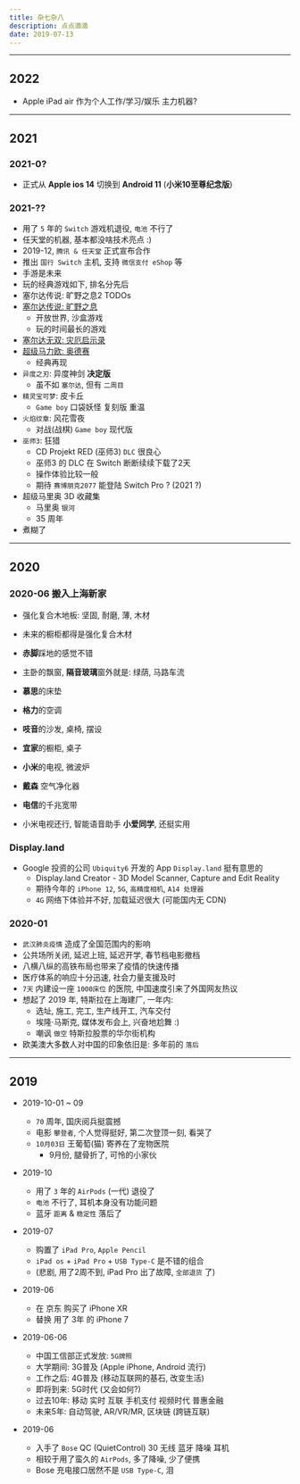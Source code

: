 ```yaml
---
title: 杂七杂八
description: 点点滴滴
date: 2019-07-13
---
```


------------------

## 2022

* Apple iPad air 作为个人工作/学习/娱乐 主力机器?

------------------

## 2021

### 2021-0?

* 正式从 **Apple ios 14** 切换到 **Android 11** (**小米10至尊纪念版**)

### 2021-??

* 用了 `5` 年的 `Switch` 游戏机退役, `电池` 不行了
* 任天堂的机器, 基本都没啥技术亮点 :)
* 2019-12, `腾讯 & 任天堂` 正式宣布合作
* 推出 `国行 Switch` 主机, 支持 `微信支付 eShop` 等
* 手游是未来
* 玩的经典游戏如下, 排名分先后
* 塞尔达传说: 旷野之息2 TODOs
* [塞尔达传说: 旷野之息](https://baike.baidu.com/item/塞尔达传说：旷野之息)
  - 开放世界, 沙盒游戏
  - 玩的时间最长的游戏
* [塞尔达无双: 灾厄启示录](https://baike.baidu.com/item/塞尔达无双：灾厄启示录)
* [超级马力欧: 奥德赛](https://baike.baidu.com/item/超级马力欧：奥德赛)
  - 经典再现
* `异度之刃`: 异度神剑 **决定版**
  - 虽不如 `塞尔达`, 但有 `二周目`
* `精灵宝可梦`: 皮卡丘
  - `Game boy` 口袋妖怪 复刻版 重温
* `火焰纹章`: 风花雪夜
  - 对战(战棋) `Game boy` 现代版
* `巫师3`: 狂猎
  - CD Projekt RED (巫师3) `DLC` 很良心
  - 巫师3 的 DLC 在 Switch 断断续续下载了2天
  - 操作体验比较一般
  - 期待 `赛博朋克2077` 能登陆 Switch Pro ? (2021 ?)
* 超级马里奥 3D 收藏集
  - 马里奥 `银河`
  - 35 周年
* 煮糊了

------------------

## 2020

### 2020-06 搬入上海新家

* 强化复合木地板: 坚固, 耐磨, 薄, 木材
* 未来的橱柜都得是强化复合木材
* **赤脚**踩地的感觉不错

* 主卧的飘窗, **隔音玻璃**窗外就是: 绿荫, 马路车流

* **慕思**的床垫
* **格力**的空调
* **吱音**的沙发, 桌椅, 摆设
* **宜家**的橱柜, 桌子
* **小米**的电视, 微波炉
* **戴森** 空气净化器
* **电信**的千兆宽带
* 小米电视还行, 智能语音助手 **小爱同学**, 还挺实用

### Display.land

* Google 投资的公司 `Ubiquity6` 开发的 App `Display.land`  挺有意思的
  - Display.land Creator - 3D Model Scanner, Capture and Edit Reality
  - 期待今年的 `iPhone 12`, `5G`, `高精度相机`, `A14 处理器`
  - `4G` 网络下体验并不好, 加载延迟很大 (可能国内无 CDN)

### 2020-01

* `武汉肺炎疫情` 造成了全国范围内的影响
* 公共场所关闭, 延迟上班, 延迟开学, 春节档电影撤档
* 八横八纵的高铁布局也带来了疫情的快速传播
* 医疗体系的响应十分迅速, 社会力量支援及时
* `7天` 内建设一座 `1000床位` 的医院, 中国速度引来了外国网友热议
* 想起了 2019 年, 特斯拉在上海建厂, 一年内:
  - 选址, 施工, 完工, 生产线开工, 汽车交付
  - 埃隆·马斯克, 媒体发布会上, 兴奋地尬舞 :)
  - 嘲讽 `做空` 特斯拉股票的华尔街机构
* 欧美澳大多数人对中国的印象依旧是: 多年前的 `落后`

------------------

## 2019

* 2019-10-01 ~ 09
  - `70` 周年, 国庆阅兵挺震撼
  - 电影 `攀登者`, 个人觉得挺好, 第二次登顶一刻, 看哭了
  - `10月03日` 王葡萄(猫) 寄养在了宠物医院
    * 9月份, 腿骨折了, 可怜的小家伙

* 2019-10
  - 用了 `3` 年的 `AirPods` (一代) 退役了
  - `电池` 不行了, 耳机本身没有功能问题
  - 蓝牙 `距离` & `稳定性` 落后了

* 2019-07
  - 购置了 `iPad Pro`, `Apple Pencil`
  - `iPad os` + `iPad Pro` + `USB Type-C` 是不错的组合
  - (悲剧, 用了2周不到, iPad Pro 出了故障, `全部退货` 了)

* 2019-06
  - 在 京东 购买了 iPhone XR
  - 替换 用了 3年 的 iPhone 7

* 2019-06-06
  - 中国工信部正式发放: `5G牌照`
  - 大学期间: 3G普及 (Apple iPhone, Android 流行)
  - 工作之后: 4G普及 (移动互联网的基石, 改变生活)
  - 即将到来: 5G时代 (又会如何?)
  - 过去10年: 移动 实时 互联 手机支付 视频时代 普惠金融
  - 未来5年: 自动驾驶, AR/VR/MR, 区块链 (跨链互联)

* 2019-06
  - 入手了 `Bose` QC (QuietControl) 30 无线 蓝牙 降噪 耳机
  - 相较于用了蛮久的 `AirPods`, 多了降噪, 少了便携
  - Bose 充电接口居然不是 `USB Type-C`, 泪
